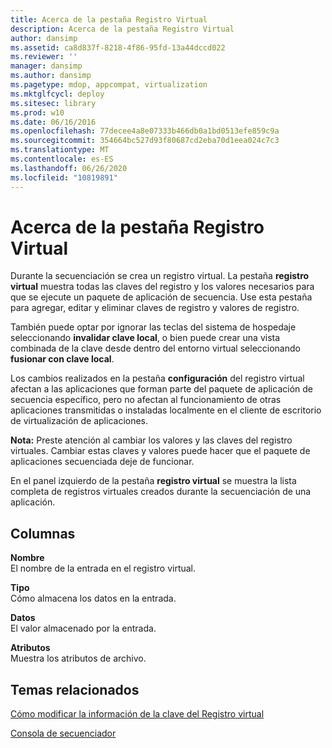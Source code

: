 ```yaml
---
title: Acerca de la pestaña Registro Virtual
description: Acerca de la pestaña Registro Virtual
author: dansimp
ms.assetid: ca8d837f-8218-4f86-95fd-13a44dccd022
ms.reviewer: ''
manager: dansimp
ms.author: dansimp
ms.pagetype: mdop, appcompat, virtualization
ms.mktglfcycl: deploy
ms.sitesec: library
ms.prod: w10
ms.date: 06/16/2016
ms.openlocfilehash: 77decee4a8e07333b466db0a1bd0513efe859c9a
ms.sourcegitcommit: 354664bc527d93f80687cd2eba70d1eea024c7c3
ms.translationtype: MT
ms.contentlocale: es-ES
ms.lasthandoff: 06/26/2020
ms.locfileid: "10819891"
---
```

# Acerca de la pestaña Registro Virtual


Durante la secuenciación se crea un registro virtual. La pestaña **registro virtual** muestra todas las claves del registro y los valores necesarios para que se ejecute un paquete de aplicación de secuencia. Use esta pestaña para agregar, editar y eliminar claves de registro y valores de registro.

También puede optar por ignorar las teclas del sistema de hospedaje seleccionando **invalidar clave local**, o bien puede crear una vista combinada de la clave desde dentro del entorno virtual seleccionando **fusionar con clave local**.

Los cambios realizados en la pestaña **configuración** del registro virtual afectan a las aplicaciones que forman parte del paquete de aplicación de secuencia específico, pero no afectan al funcionamiento de otras aplicaciones transmitidas o instaladas localmente en el cliente de escritorio de virtualización de aplicaciones.

**Nota:**  Preste atención al cambiar los valores y las claves del registro virtuales. Cambiar estas claves y valores puede hacer que el paquete de aplicaciones secuenciada deje de funcionar.

 

En el panel izquierdo de la pestaña **registro virtual** se muestra la lista completa de registros virtuales creados durante la secuenciación de una aplicación.

## Columnas


<a href="" id="name"></a>**Nombre**  
El nombre de la entrada en el registro virtual.

<a href="" id="type"></a>**Tipo**  
Cómo almacena los datos en la entrada.

<a href="" id="data"></a>**Datos**  
El valor almacenado por la entrada.

<a href="" id="attributes"></a>**Atributos**  
Muestra los atributos de archivo.

## Temas relacionados


[Cómo modificar la información de la clave del Registro virtual](how-to-modify-virtual-registry-key-information.md)

[Consola de secuenciador](sequencer-console.md)

 

 





